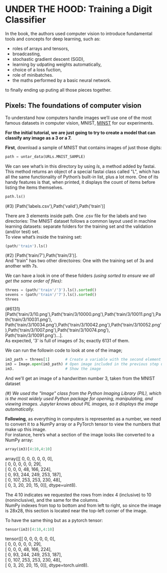 # UNDER THE HOOD: Training a Digit Classifier

In the book, the authors used computer vision to introduce fundamental tools and concepts for deep learning, such as:
- roles of arrays and tensors,
- broadcasting,
- stochastic gradient descent (SGD),
- learning by udpating weights automatically,
- choice of a loss fuction,
- role of minibatches.
- the maths performed by a basic neural network.   

to finally ending up puting all those pieces together.

## Pixels: The foundations of computer vision

To understand how computers handle images we’ll use one of the most famous datasets in computer vision, MNIST, 
[MINST](https://en.wikipedia.org/wiki/MNIST_database) for our experiments.

**For the initial tutorial, we are just going to try to create a model that can classify any image as a 3 or a 7.**

**First**, download a sample of MNIST that contains images of just those digits:
```python
path = untar_data(URLs.MNIST_SAMPLE)
```

We can see what’s in this directory by using *ls*, a method added by fastai.   
This method returns an object of a special fastai class called "L", which has all the same functionality of Python’s built-in list, 
plus a lot more. One of its handy features is that, when printed, it displays the count of items before listing the items themselves.   
```python
path.ls()
```
(#3) [Path('labels.csv'),Path('valid'),Path('train')]

There are 3 elements inside path. One .csv file for the labels and two directories: The MNIST dataset follows a common layout used in machine learning datasets: separate folders for the training set and the validation (and/or test) set.   
To view what’s inside the training set:
```python
(path/'train').ls()
```
(#2) [Path('train/7'),Path('train/3')].  
And "train" has two other directoires: One with the training set of 3s and another with 7s.

We can have a look in one of these folders *(using sorted to ensure we all get the same order of files)*:
```python
threes = (path/'train'/'3').ls().sorted()
sevens = (path/'train'/'7').ls().sorted()
threes
```
(#6131) [Path('train/3/10.png'),Path('train/3/10000.png'),Path('train/3/10011.png'),Path('train/3/10031.png'),
Path('train/3/10034.png'),Path('train/3/10042.png'),Path('train/3/10052.png'),Path('train/3/1007.png'),Path('train/3/10074.png'),
Path('train/3/10091.png')...].  
As expected, '3' is full of images of 3s; exactly 6131 of them.

We can run the followin code to look at one of the image;
```python
im3_path = threes[1]       # Create a variable with the second element in the threes list of file we created before.
im3 = Image.open(im3_path) # Open image included in the previous step using Image.open() (#)
im3.                       # Show the image
```
And we'll get an image of a handwritten number 3, taken from the MNIST dataset

*(#) We used the "Image" class from the Python Imaging Library (PIL), which is the most widely used Python package for opening, manipulating, and viewing images. 
Jupyter knows about PIL images, so it displays the image automatically.*

**Following**, as everything in computers is represented as a number, we need to convert it to a NumPy array or a PyTorch tensor to view the numbers that make up this image.   
For instance, here’s what a section of the image looks like converted to a NumPy array:
```python
array(im3)[4:10,4:10]
```
array([[  0,   0,   0,   0,   0,   0],   
       [  0,   0,   0,   0,   0,  29],   
       [  0,   0,   0,  48, 166, 224],   
       [  0,  93, 244, 249, 253, 187],   
       [  0, 107, 253, 253, 230,  48],    
       [  0,   3,  20,  20,  15,   0]], dtype=uint8). 
       
The 4:10 indicates we requested the rows from index 4 (inclusive) to 10 (noninclusive), and the same for the columns.    
NumPy indexes from top to bottom and from left to right, so since the image is 28x28, this section is located near the top-left corner of the image.

To have the same thing but as a pytorch tensor:
```python
tensor(im3)[4:10,4:10]
```
tensor([[  0,   0,   0,   0,   0,   0],   
       [  0,   0,   0,   0,   0,  29],   
       [  0,   0,   0,  48, 166, 224],   
       [  0,  93, 244, 249, 253, 187],   
       [  0, 107, 253, 253, 230,  48],    
       [  0,   3,  20,  20,  15,   0]], dtype=torch.uint8).  
       

